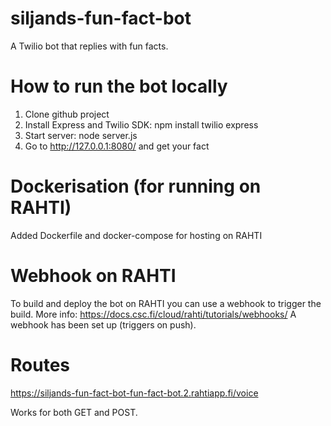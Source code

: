 # siljands-fun-fact-bot
A Twilio bot that replies with fun facts.

# How to run the bot locally

1. Clone github project
2. Install Express and Twilio SDK: npm install twilio express
3. Start server: node server.js
4. Go to http://127.0.0.1:8080/ and get your fact

# Dockerisation (for running on RAHTI)
Added Dockerfile and docker-compose for hosting on RAHTI

# Webhook on RAHTI
To build and deploy the bot on RAHTI you can use a webhook to trigger the build. More info: https://docs.csc.fi/cloud/rahti/tutorials/webhooks/
A webhook has been set up (triggers on push).

# Routes 
https://siljands-fun-fact-bot-fun-fact-bot.2.rahtiapp.fi/voice

Works for both GET and POST.